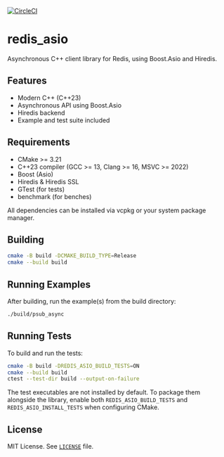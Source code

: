 <!-- ![CI](https://github.com/jerichosystems/redisasync/actions/workflows/ci.yml/badge.svg) -->
[![CircleCI](https://dl.circleci.com/status-badge/img/gh/JerichoSystems/redis-asio/tree/main.svg?style=svg)](https://dl.circleci.com/status-badge/redirect/gh/JerichoSystems/redis-asio/tree/main)
# redis_asio

Asynchronous C++ client library for Redis, using Boost.Asio and Hiredis.

## Features
- Modern C++ (C++23)
- Asynchronous API using Boost.Asio
- Hiredis backend
- Example and test suite included

## Requirements
- CMake >= 3.21
- C++23 compiler (GCC >= 13, Clang >= 16, MSVC >= 2022)
- Boost (Asio)
- Hiredis & Hiredis SSL
- GTest (for tests)
- benchmark (for benches)

All dependencies can be installed via vcpkg or your system package manager.

## Building

```sh
cmake -B build -DCMAKE_BUILD_TYPE=Release
cmake --build build
```

## Running Examples

After building, run the example(s) from the build directory:

```sh
./build/psub_async
```

## Running Tests

To build and run the tests:

```sh
cmake -B build -DREDIS_ASIO_BUILD_TESTS=ON
cmake --build build
ctest --test-dir build --output-on-failure
```

The test executables are not installed by default. To package them alongside the library, enable both
`REDIS_ASIO_BUILD_TESTS` and `REDIS_ASIO_INSTALL_TESTS` when configuring CMake.

## License

MIT License. See [`LICENSE`](LICENSE) file.
